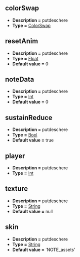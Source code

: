 ## colorSwap
* **Description =** putdeschere
* **Type =** [ColorSwap](https://api.haxeflixel.com/ColorSwap.html)

## resetAnim
* **Description =** putdeschere
* **Type =** [Float](https://api.haxeflixel.com/Float.html)
* **Default value =** 0

## noteData
* **Description =** putdeschere
* **Type =** [Int](https://api.haxeflixel.com/Int.html)
* **Default value =** 0

## sustainReduce
* **Description =** putdeschere
* **Type =** [Bool](https://api.haxeflixel.com/Bool.html)
* **Default value =** true

## player
* **Description =** putdeschere
* **Type =** [Int](https://api.haxeflixel.com/Int.html)

## texture
* **Description =** putdeschere
* **Type =** [String](https://api.haxeflixel.com/String.html)
* **Default value =** null

## skin
* **Description =** putdeschere
* **Type =** [String](https://api.haxeflixel.com/String.html)
* **Default value =** 'NOTE_assets'

